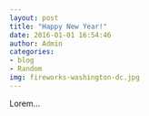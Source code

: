 ```yaml
---
layout: post
title: "Happy New Year!"
date: 2016-01-01 16:54:46
author: Admin
categories:
- blog
- Random
img: fireworks-washington-dc.jpg
---
```


Lorem...
